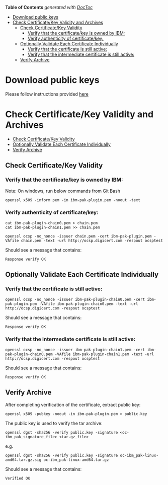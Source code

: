 <!-- START doctoc generated TOC please keep comment here to allow auto update -->
<!-- DON'T EDIT THIS SECTION, INSTEAD RE-RUN doctoc TO UPDATE -->
**Table of Contents**  *generated with [DocToc](https://github.com/thlorenz/doctoc)*

- [Download public keys](#download-public-keys)
- [Check Certificate/Key Validity and Archives](#check-certificatekey-validity-and-archives)
  - [Check Certificate/Key Validity](#check-certificatekey-validity)
    - [Verify that the certificate/key is owned by IBM:](#verify-that-the-certificatekey-is-owned-by-ibm)
    - [Verify authenticity of certificate/key:](#verify-authenticity-of-certificatekey)
  - [Optionally Validate Each Certificate Individually](#optionally-validate-each-certificate-individually)
    - [Verify that the certificate is still active:](#verify-that-the-certificate-is-still-active)
    - [Verify that the intermediate certificate is still active:](#verify-that-the-intermediate-certificate-is-still-active)
  - [Verify Archive](#verify-archive)

<!-- END doctoc generated TOC please keep comment here to allow auto update -->
# Download public keys
Please follow instructions provided [here](download-github.md#download-public-keys-for-ibm-pak-versions-less-than-v150)

# Check Certificate/Key Validity and Archives

* [Check Certificate/Key Validity](#check-certificate/key-validity)
* [Optionally Validate Each Certificate Individually](#optionally-validate-each-certificate-individually)
* [Verify Archive](#verify-archive)

## Check Certificate/Key Validity

### Verify that the certificate/key is owned by IBM:
Note: On windows, run below commands from Git Bash

```
openssl x509 -inform pem -in ibm-pak-plugin.pem -noout -text
```

### Verify authenticity of certificate/key:

```
cat ibm-pak-plugin-chain0.pem > chain.pem
cat ibm-pak-plugin-chain1.pem >> chain.pem

openssl ocsp -no_nonce -issuer chain.pem -cert ibm-pak-plugin.pem -VAfile chain.pem -text -url http://ocsp.digicert.com -respout ocsptest
```

Should see a message that contains:

`Response verify OK`

## Optionally Validate Each Certificate Individually

### Verify that the certificate is still active:

```
openssl ocsp -no_nonce -issuer ibm-pak-plugin-chain0.pem -cert ibm-pak-plugin.pem -VAfile ibm-pak-plugin-chain0.pem -text -url http://ocsp.digicert.com -respout ocsptest
```

Should see a message that contains:

`Response verify OK`

### Verify that the intermediate certificate is still active:

```
openssl ocsp -no_nonce -issuer ibm-pak-plugin-chain1.pem -cert ibm-pak-plugin-chain0.pem -VAfile ibm-pak-plugin-chain1.pem -text -url http://ocsp.digicert.com -respout ocsptest
```

Should see a message that contains:

`Response verify OK`


## Verify Archive

After completing verification of the certificate, extract public key:

```
openssl x509 -pubkey -noout -in ibm-pak-plugin.pem > public.key
```

The public key is used to verify the tar archive:

```
openssl dgst -sha256 -verify public.key -signature <oc-ibm_pak_signature_file> <tar.gz_file>
```

e.g.

```
openssl dgst -sha256 -verify public.key -signature oc-ibm_pak-linux-amd64.tar.gz.sig oc-ibm_pak-linux-amd64.tar.gz
```

Should see a message that contains:

`Verified OK`